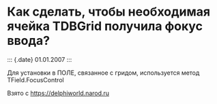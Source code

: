 Как сделать, чтобы необходимая ячейка TDBGrid получила фокус ввода?
===================================================================

::: {.date}
01.01.2007
:::

Для установки в ПОЛЕ, связанное с гридом, используется метод
TField.FocusControl

Взято с <https://delphiworld.narod.ru>

